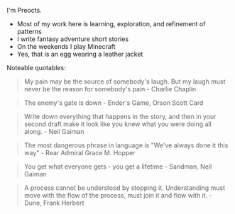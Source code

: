 I'm Preocts.

* Most of my work here is learning, exploration, and refinement of patterns
* I write fantasy adventure short stories
* On the weekends I play Minecraft
* Yes, that is an egg wearing a leather jacket

Noteable quotables:

> My pain may be the source of somebody's laugh. But my laugh must never be the
> reason for somebody's pain - Charlie Chaplin

> The enemy's gate is down - Ender's Game, Orson Scott Card

>  Write down everything that happens in the story, and then in your second
>  draft make it look like you knew what you were doing all along. - Neil Gaiman

> The most dangerous phrase in language is "We've always done it this way" -
> Rear Admiral Grace M. Hopper

> You get what everyone gets - you get a lifetime - Sandman, Neil Gaiman

> A process cannot be understood by stopping it. Understanding must move with
> the flow of the process, must join it and flow with it. - Dune, Frank Herbert
